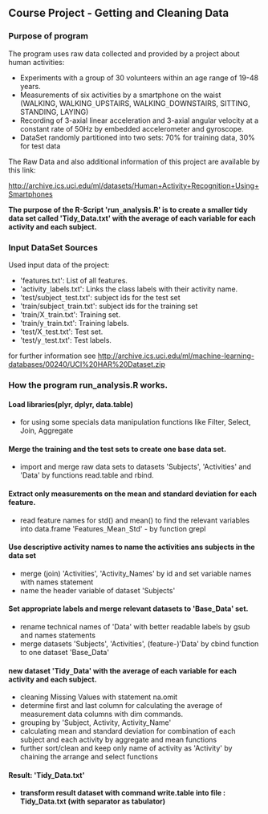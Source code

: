 ## Course Project - Getting and Cleaning Data 

### Purpose of program 

The program uses raw data collected and provided by a project about human activities:                                                
- Experiments with a group of 30 volunteers within an age range of 19-48 years.  
- Measurements of six activities by a smartphone on the waist   
   (WALKING, WALKING`_`UPSTAIRS, WALKING`_`DOWNSTAIRS, SITTING, STANDING, LAYING)                         
- Recording of 3-axial linear acceleration and 3-axial angular velocity at a constant rate of 50Hz by embedded accelerometer and   gyroscope.                       
- DataSet randomly partitioned into two sets: 70% for training data, 30% for test data

The Raw Data and also additional information of this project are available by this link:
                                
http://archive.ics.uci.edu/ml/datasets/Human+Activity+Recognition+Using+Smartphones
                                                               
**The purpose of the R-Script 'run`_`analysis.R' is to create a smaller tidy data set called 'Tidy_Data.txt' with the average of each variable for each activity and each subject.**

### Input DataSet Sources 
Used input data of the project:   
- 'features.txt': List of all features.                                                                                          
- 'activity`_`labels.txt': Links the class labels with their activity name.  
- 'test/subject`_`test.txt': subject ids for the test set   
- 'train/subject`_`train.txt': subject ids for the training set                                                      
- 'train/X`_`train.txt': Training set.                                                                                             
- 'train/y`_`train.txt': Training labels.                                                                                          
- 'test/X`_`test.txt': Test set.                                                                                                   
- 'test/y`_`test.txt': Test labels.

for further information see 
http://archive.ics.uci.edu/ml/machine-learning-databases/00240/UCI%20HAR%20Dataset.zip   


### How the program run_analysis.R works.

#### Load libraries(plyr, dplyr, data.table)  
- for using some specials data manipulation functions like  Filter, Select, Join, Aggregate  
#### Merge the training and the test sets to create one base data set.  
- import and merge raw data sets to datasets 'Subjects', 'Activities' and 'Data' by functions read.table and rbind.  
#### Extract only measurements on the mean and standard deviation for each feature.  
- read feature names for std() and mean() to find the relevant variables into data.frame 'Features`_`Mean`_`Std' - by function grepl  
#### Use descriptive activity names to name the activities ans subjects in the data set  
- merge (join) 'Activities', 'Activity_Names' by id and set variable names with names statement  
- name the header variable of dataset 'Subjects'  
#### Set appropriate labels and merge relevant datasets to 'Base_Data' set. 
- rename technical names of 'Data' with better readable labels by gsub and names statements  
- merge datasets 'Subjects', 'Activities', (feature-)'Data' by cbind function to one dataset 'Base_Data'  


#### new dataset 'Tidy`_`Data' with the average of each variable for each activity and each subject.
- cleaning Missing Values with statement na.omit
- determine first and last column for calculating the average of measurement data columns with dim commands.
- grouping by 'Subject, Activity, Activity_Name'
- calculating mean and standard deviation for combination of each subject and each activity by aggregate and mean functions
- further sort/clean and keep only name of activity as 'Activity' by chaining the arrange and select functions 

#### Result: 'Tidy_Data.txt'
- **transform result dataset with command write.table into file : Tidy_Data.txt (with separator as tabulator)** 